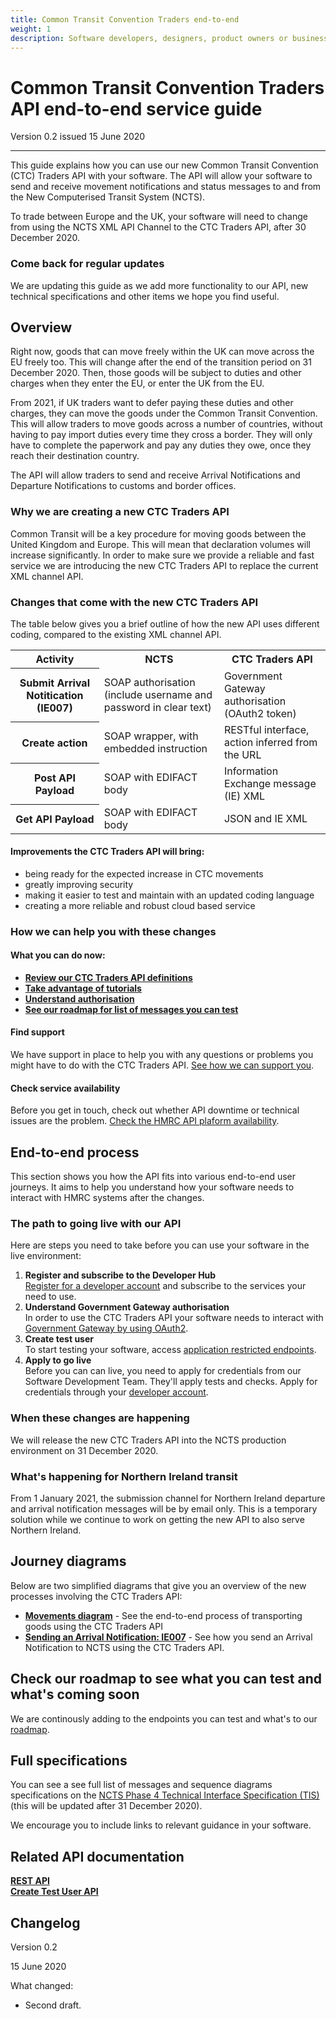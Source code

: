 ```yaml
---
title: Common Transit Convention Traders end-to-end
weight: 1
description: Software developers, designers, product owners or business analysts. Integrate your software with Common Transit Convention Traders API.
---
```


# Common Transit Convention Traders API end-to-end service guide

Version 0.2 issued 15 June 2020
***

This guide explains how you can use our new Common Transit Convention (CTC) Traders API with your software. The API will allow your software to send and receive movement notifications and status messages to and from the New Computerised Transit System (NCTS). 

To trade between Europe and the UK, your software will need to change from using the NCTS XML API Channel to the CTC Traders API, after 30 December 2020.


### Come back for regular updates

We are updating this guide as we add more functionality to our API, new technical specifications and other items we hope you find useful. 



## Overview

Right now, goods that can move freely within the UK can move across the EU freely too. This will change after the end of the transition period on 31 December 2020. Then, those goods will be subject to duties and other charges when they enter the EU, or enter the UK from the EU.

From 2021, if UK traders want to defer paying these duties and other charges, they can move the goods under the Common Transit Convention. This will allow traders to move goods across a number of countries, without having to pay import duties every time they cross a border. They will only have to complete the paperwork and pay any duties they owe, once they reach their destination country.

The API will allow traders to send and receive Arrival Notifications and Departure Notifications to customs and border offices.



### Why we are creating a new CTC Traders API

Common Transit will be a key procedure for moving goods between the United Kingdom and Europe. This will mean that declaration volumes will increase significantly. In order to make sure we provide a reliable and fast service we are introducing the new CTC Traders API to replace the current XML channel API.


### Changes that come with the new CTC Traders API

The table below gives you a brief outline of how the new API uses different coding, compared to the existing XML channel API.   

<table>
  <tr>
    <th>Activity</th>
    <th>NCTS</th>
    <th>CTC Traders API</th>
  </tr>
  <tr>
    <th>Submit Arrival Notitication (IE007)</th>
    <td>SOAP authorisation (include username and password in clear text)</td>
    <td>Government Gateway authorisation (OAuth2 token)</td>
  </tr>
  <tr>
    <th>Create action</th>
    <td>SOAP wrapper, with embedded instruction</td>
    <td>RESTful interface, action inferred from the URL</td>
  </tr>
  <tr>
    <th>Post API Payload</th>
    <td>SOAP with EDIFACT body</td>
    <td>Information Exchange message (IE) XML</td>
  </tr>
  <tr>
    <th>Get API Payload</th>
    <td>SOAP with EDIFACT body</td>
    <td>JSON and IE XML</td>
  </tr>
</table>

</body>
</html>



#### Improvements the CTC Traders API will bring:  
* being ready for the expected increase in CTC movements  
* greatly improving security   
* making it easier to test and maintain with an updated coding language      
* creating a more reliable and robust cloud based service



### How we can help you with these changes

#### What you can do now: 
- **[Review our CTC Traders API definitions](/api-documentation/docs/api/service/common-transit-convention-traders/1.0)**  
- **[Take advantage of tutorials](/api-documentation/docs/tutorials)** 
- **[Understand authorisation](/api-documentation/docs/authorisation)**
- **[See our roadmap for list of messages you can test](/roadmaps/common-transit-convention-traders-roadmap/#backlog)**


#### Find support

We have support in place to help you with any questions or problems you might have to do with the CTC Traders API. [See how we can support you](documentation/get-support.html).    
    
    
#### Check service availability
Before you get in touch, check out whether API downtime or technical issues are the problem. [Check the HMRC API plaform availability](/api-platform-status.production.tax.service.gov.uk/?_ga=2.145121908.112811846.1587044117-960820992.1580203223).    


 
## End-to-end process

This section shows you how the API fits into various end-to-end user journeys. It aims to help you understand how your software needs to interact with HMRC systems after the changes.


### The path to going live with our API

Here are steps you need to take before you can use your software in the live environment:

1. **Register and subscribe to the Developer Hub**  
[Register for a developer account](/developer/registration) and subscribe to the services your need to use.  
2. **Understand Government Gateway authorisation**    
In order to use the CTC Traders API your software needs to interact with [Government Gateway by using OAuth2](/api-documentation/docs/authorisation/user-restricted-endpoints). 
3. **Create test user**    
To start testing your software, access [application restricted endpoints](/api-documentation/docs/authorisation/application-restricted-endpoints). 
4. **Apply to go live**     
Before you can can live, you need to apply for credentials from our Software Development Team. They'll apply tests and checks. Apply for credentials through your [developer account](https://developer.service.hmrc.gov.uk/developer/registration). 



### When these changes are happening 

We will release the new CTC Traders API into the NCTS production environment on 31 December 2020.


### What's happening for Northern Ireland transit

From 1 January 2021, the submission channel for Northern Ireland departure and arrival notification messages will be by email only. This is a temporary solution while we continue to work on getting the new API to also serve Northern Ireland. 


## Journey diagrams

Below are two simplified diagrams that give you an overview of the new processes involving the CTC Traders API:

- **[Movements diagram](diagram-pages/movements-diagram.html)** - See the end-to-end process of transporting goods using the CTC Traders API
- **[Sending an Arrival Notification: IE007](diagram-pages/arrivals-diagram.html)** - See how you send an Arrival Notification to NCTS using the CTC Traders API.  


## Check our roadmap to see what you can test and what's coming soon

We are continously adding to the endpoints you can test and what's to our [roadmap](/roadmaps/common-transit-convention-traders-roadmap/#ready). 

## Full specifications
You can see a see full list of messages and sequence diagrams specifications on the [NCTS Phase 4 Technical Interface Specification (TIS)](https://www.gov.uk/government/publications/new-computerised-transit-system-technical-specifications) (this will be updated after 31 December 2020).   


We encourage you to include links to relevant guidance in your software.





## Related API documentation
<!--- Section owner: MTD Programme --->

  **[REST API](/api-documentation/docs/api/service/common-transit-convention-traders/1.0)**  
  **[Create Test User API](/api-documentation/docs/api/service/api-platform-test-user/1.0)**

## Changelog
<!--- Section owner: MTD Programme --->

Version 0.2

15 June 2020

What changed:

* Second draft.
